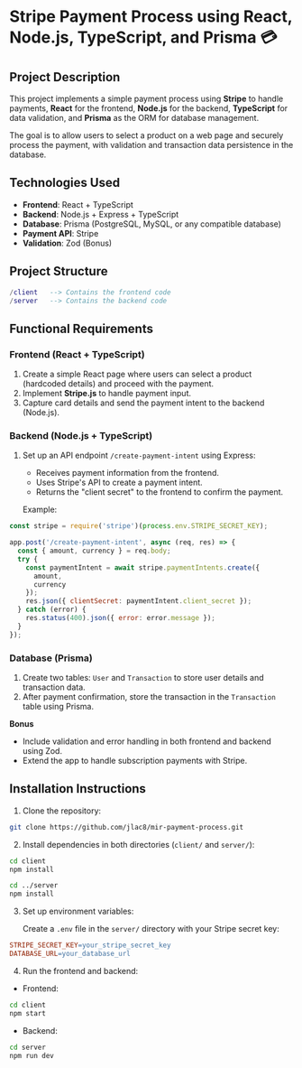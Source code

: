 # Stripe Payment Process using React, Node.js, TypeScript, and Prisma 💳

## Project Description

This project implements a simple payment process using **Stripe** to handle payments, **React** for the frontend, **Node.js** for the backend, **TypeScript** for data validation, and **Prisma** as the ORM for database management.

The goal is to allow users to select a product on a web page and securely process the payment, with validation and transaction data persistence in the database.

## Technologies Used

- **Frontend**: React + TypeScript
- **Backend**: Node.js + Express + TypeScript
- **Database**: Prisma (PostgreSQL, MySQL, or any compatible database)
- **Payment API**: Stripe
- **Validation**: Zod (Bonus)

## Project Structure

```lua
/client   --> Contains the frontend code
/server   --> Contains the backend code
```

## Functional Requirements

### Frontend (React + TypeScript)

1. Create a simple React page where users can select a product (hardcoded details) and proceed with the payment.
2. Implement **Stripe.js** to handle payment input.
3. Capture card details and send the payment intent to the backend (Node.js).

### Backend (Node.js + TypeScript)

1. Set up an API endpoint `/create-payment-intent` using Express:
    - Receives payment information from the frontend.
    - Uses Stripe's API to create a payment intent.
    - Returns the "client secret" to the frontend to confirm the payment.

    Example:

```javascript
const stripe = require('stripe')(process.env.STRIPE_SECRET_KEY);

app.post('/create-payment-intent', async (req, res) => {
  const { amount, currency } = req.body;
  try {
    const paymentIntent = await stripe.paymentIntents.create({
      amount,
      currency
    });
    res.json({ clientSecret: paymentIntent.client_secret });
  } catch (error) {
    res.status(400).json({ error: error.message });
  }
});
```

### Database (Prisma)

1. Create two tables: `User` and `Transaction` to store user details and transaction data.
2. After payment confirmation, store the transaction in the `Transaction` table using Prisma.

**Bonus**

- Include validation and error handling in both frontend and backend using Zod.
- Extend the app to handle subscription payments with Stripe.

## Installation Instructions

1. Clone the repository:

```bash
git clone https://github.com/jlac8/mir-payment-process.git
```

2. Install dependencies in both directories (`client/` and `server/`):

```bash
cd client
npm install

cd ../server
npm install
```

3. Set up environment variables:

    Create a `.env` file in the `server/` directory with your Stripe secret key:

```makefile
STRIPE_SECRET_KEY=your_stripe_secret_key
DATABASE_URL=your_database_url
```

4. Run the frontend and backend:

- Frontend:

```bash
cd client
npm start
```

- Backend:

```bash
cd server
npm run dev
```
